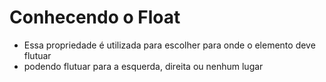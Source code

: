 # Conhecendo o Float
- Essa propriedade é utilizada para escolher para onde o elemento deve flutuar
- podendo flutuar para a esquerda, direita ou nenhum lugar
